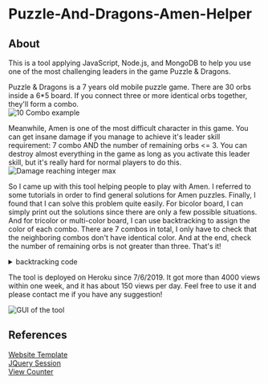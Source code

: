 # Puzzle-And-Dragons-Amen-Helper
## About
This is a tool applying JavaScript, Node.js, and MongoDB to help you use one of the most challenging leaders in the game Puzzle &amp; Dragons.  
  
Puzzle &amp; Dragons is a 7 years old mobile puzzle game. There are 30 orbs inside a 6*5 board. If you connect three or more identical orbs together, they'll form a combo.  
![10 Combo example](https://github.com/joeychang0204/Puzzle-And-Dragons-Amen-Helper/blob/master/public/images/10C.png)
  
Meanwhile, Amen is one of the most difficult character in this game. You can get insane damage if you manage to achieve it's leader skill requirement: 7 combo AND the number of remaining orbs <= 3. You can destroy almost everything in the game as long as you activate this leader skill, but it's really hard for normal players to do this.  
![Damage reaching integer max](https://github.com/joeychang0204/Puzzle-And-Dragons-Amen-Helper/blob/master/public/images/intMax.png)

So I came up with this tool helping people to play with Amen. I referred to some tutorials in order to find general solutions for Amen puzzles. Finally, I found that I can solve this problem quite easily. For bicolor board, I can simply print out the solutions since there are only a few possible situations. And for tricolor or multi-color board, I can use backtracking to assign the color of each combo. There are 7 combos in total, I only have to check that the neighboring combos don't have identical color. And at the end, check the number of remaining orbs is not greater than three. That's it!  

<details><summary>backtracking code</summary>
<p>

```javascript
function pickColor(remain, combo, rules){
    function dfs(curAns, curCombo){
        if (Math.min(...remain) < 0)
            return;
        // check the neighbors spcified in rules to be different
        for(var i=0; i<rules.length; i++){
            if(curCombo > Math.max(rules[i][0], rules[i][1])){
                if(curAns[rules[i][0]] == curAns[rules[i][1]])
                    return;
            }
        }
        // found a valid solution
        if(curCombo == combo.length){
            // use the remain drops
            for(var i=0; i<remain.length; i++){
                for(var r=remain[i]; r>0; r--)
                    curAns.push(i);
            }
            permutes.push(curAns);
            return;
        }
        // backtracking
        for(var i=0; i<remain.length; i++){
            if(remain[i] >= combo[curCombo]){
                remain[i] -= combo[curCombo];
                dfs(curAns.concat([i]), curCombo+1);
                remain[i] += combo[curCombo];
            }
        }
    }
    dfs([], 0);
}
```
</p></details>
  
The tool is deployed on Heroku since 7/6/2019. It got more than 4000 views within one week, and it has about 150 views per day. Feel free to use it and please contact me if you have any suggestion!   

![GUI of the tool](https://github.com/joeychang0204/Puzzle-And-Dragons-Amen-Helper/blob/master/public/images/GUI.png)  
  

## References
[Website Template](https://github.com/google/web-starter-kit)  
[JQuery Session](https://github.com/AlexChittock/JQuery-Session-Plugin)  
[View Counter](https://bootsnipp.com/snippets/5K6WW)  



